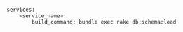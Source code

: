 <!-- usedin: [ _includes/_inlines/Deployment/common/building-your-service/building-your-service_build-command.md] -->

```

services:
    <service_name>:
        build_command: bundle exec rake db:schema:load

```
